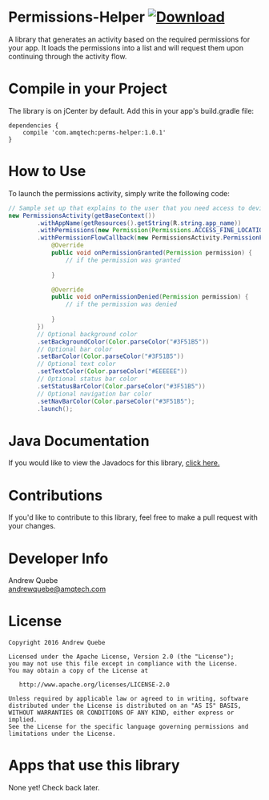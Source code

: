# Permissions-Helper [ ![Download](https://api.bintray.com/packages/andrew-quebe/maven/Android-Permission-Helper/images/download.svg) ](https://bintray.com/andrew-quebe/maven/Android-Permission-Helper/_latestVersion)
A library that generates an activity based on the required permissions for your app. It loads the permissions into a list and will request them upon continuing through the activity flow.

# Compile in your Project
The library is on jCenter by default. Add this in your app's build.gradle file:

```
dependencies {
	compile 'com.amqtech:perms-helper:1.0.1'
}
````

# How to Use
To launch the permissions activity, simply write the following code:

``` java
// Sample set up that explains to the user that you need access to device location.
new PermissionsActivity(getBaseContext())
        .withAppName(getResources().getString(R.string.app_name))
        .withPermissions(new Permission(Permissions.ACCESS_FINE_LOCATION, "This app needs access to your location to improve results."))
        .withPermissionFlowCallback(new PermissionsActivity.PermissionFlowCallback() {
            @Override
            public void onPermissionGranted(Permission permission) {
        		// if the permission was granted
                
            }

            @Override
            public void onPermissionDenied(Permission permission) {
                // if the permission was denied
                
            }
        })
        // Optional background color
        .setBackgroundColor(Color.parseColor("#3F51B5"))
        // Optional bar color
        .setBarColor(Color.parseColor("#3F51B5"))
        // Optional text color
        .setTextColor(Color.parseColor("#EEEEEE"))
        // Optional status bar color
        .setStatusBarColor(Color.parseColor("#3F51B5"))
        // Optional navigation bar color
        .setNavBarColor(Color.parseColor("#3F51B5");
        .launch();
```

# Java Documentation
If you would like to view the Javadocs for this library, [click here.](https://cdn.rawgit.com/Andrew-Quebe/Permissions-Helper/master/javadoc/index.html)

# Contributions
If you'd like to contribute to this library, feel free to make a pull request with your changes. 

# Developer Info
Andrew Quebe<br>
[andrewquebe@amqtech.com](mailto:andrewquebe@amqtech.com)

# License

```
Copyright 2016 Andrew Quebe

Licensed under the Apache License, Version 2.0 (the "License");
you may not use this file except in compliance with the License.
You may obtain a copy of the License at

   http://www.apache.org/licenses/LICENSE-2.0

Unless required by applicable law or agreed to in writing, software
distributed under the License is distributed on an "AS IS" BASIS,
WITHOUT WARRANTIES OR CONDITIONS OF ANY KIND, either express or implied.
See the License for the specific language governing permissions and
limitations under the License.
```

# Apps that use this library
None yet! Check back later.

